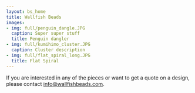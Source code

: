 ```yaml
---
layout: bs_home
title: Wallfish Beads
images:
- img: full/penguin_dangle.JPG
  caption: Super super stuff
  title: Penguin dangler
- img: full/kumihimo_cluster.JPG
  caption: Cluster description
- img: full/flat_spiral_long.JPG
  title: Flat Spiral
---
```


If you are interested in any of the pieces or want to get a quote on a design, please contact <info@wallfishbeads.com>.
